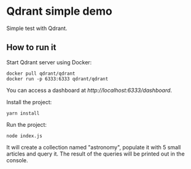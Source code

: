 
# Qdrant simple demo

Simple test with Qdrant.

## How to run it

Start Qdrant server using Docker:
```
docker pull qdrant/qdrant
docker run -p 6333:6333 qdrant/qdrant
```

You can access a dashboard at _http://localhost:6333/dashboard_.

Install the project:
```
yarn install
```

Run the project:
```
node index.js
```

It will create a collection named "astronomy", populate it with 5 small articles and query it.
The result of the queries will be printed out in the console.
